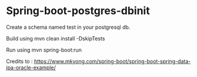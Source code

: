 # Spring-boot-postgres-dbinit

Create a schema named test in your postgresql db.

Build using mvn clean install -DskipTests

Run using mvn spring-boot:run


Credits to : https://www.mkyong.com/spring-boot/spring-boot-spring-data-jpa-oracle-example/
